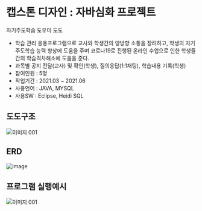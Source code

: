 # 캡스톤 디자인 : 자바심화 프로젝트
자기주도학습 도우미 도도
- 학습 관리 응용프로그램으로 교사와 학생간의 양방향 소통을 장려하고, 학생의 자기주도학습 능력 향상에 도움을 주며 코로나19로 진행된 온라인 수업으로 인한 학생들 간의 학습격차해소에 도움을 준다.
- 과목별 공지 전달(교사) 및 확인(학생), 질의응답(1:1채팅), 학습내용 기록(힉생)
- 참여인원 : 5명
- 작업기간 : 2021.03 ~ 2021.06
- 사용언어 : JAVA, MYSQL
- 사용SW : Eclipse, Heidi SQL

## 도도구조
![이미지 001](https://user-images.githubusercontent.com/81572693/227707337-54d61b03-9a7c-45b6-86a1-0776c896a914.png)


## ERD
![image](https://user-images.githubusercontent.com/81572693/227708048-63972709-24b4-4109-b84b-e6fc936980d1.png)


## 프로그램 실행예시
![이미지 001](https://user-images.githubusercontent.com/81572693/227708559-69f652c5-f4a8-47ab-8ac3-b1865f0fdfc6.png)

